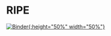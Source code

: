 # RIPE

[![Binder](https://mybinder.org/badge_logo.svg){:height="50%" width="50%"}](https://mybinder.org/v2/gh/LucaSavio/RIPE.git/main?filepath=Scoring_Notebook.ipynb)
